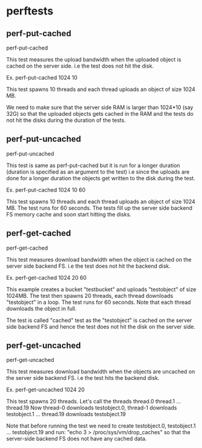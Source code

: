 # perftests

## perf-put-cached

perf-put-cached <object-size-in-MB> <parallel-upload-count>

This test measures the upload bandwidth when the uploaded object is cached on the server side. i.e the test does not hit the disk.

Ex. perf-put-cached 1024 10

This test spawns 10 threads and each thread uploads an object of size 1024 MB.

We need to make sure that the server side RAM is larger than 1024*10 (say 32G) so that the uploaded objects gets cached in the RAM and
the tests do not hit the disks during the duration of the tests.

## perf-put-uncached

perf-put-uncached <comma-seperated-object-sizes-in-MB> <thread-count> <time-in-secs>

This test is same as perf-put-cached but it is run for a longer duration (duration is specified as an argument to the test)
i.e since the uploads are done for a longer duration the objects get written to the disk during the test.

Ex. perf-put-cached 1024 10 60

This test spawns 10 threads and each thread uploads an object of size 1024 MB. The test runs for 60 seconds.
The tests fill up the server side backend FS memory cache and soon start hitting the disks.

## perf-get-cached

perf-get-cached <object-size-in-MB> <thread-count> <time-in-secs>

This test measures download bandwidth when the object is cached on the server side backend FS. i.e the test does not hit the backend disk.

Ex. perf-get-cached 1024 20 60

This example creates a bucket "testbucket" and uploads "testobject" of size 1024MB.
The test then spawns 20 threads, each thread downloads "testobject" in a loop. The test runs for 60 seconds.
Note that each thread downloads the object in full.

The test is called "cached" test as the "testobject" is cached on the server side backend FS and hence the test
does not hit the disk on the server side.

## perf-get-uncached

perf-get-uncached <object-size-in-MB> <parallel-download-count>

This test measures download bandwidth when the objects are uncached on the server side backend FS. i.e the test hits the backend disk.

Ex. perf-get-uncached 1024 20

This test spawns 20 threads. Let's call the threads thread.0 thread.1 ... thread.19
Now thread-0 downloads testobject.0, thread-1 downloads testobject.1 ... thread.19 downloads testobject.19

Note that before running the test we need to create testobject.0, testobject.1 ... testobject.19 and run:
"echo 3 > /proc/sys/vm/drop_caches" so that the server-side backend FS does not have any cached data.
